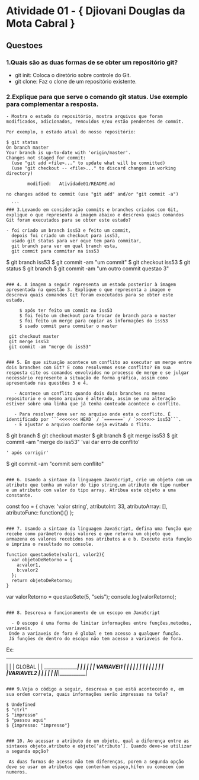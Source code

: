 # Atividade 01 - { Djiovani Douglas da Mota Cabral }

## Questoes

### 1.Quais são as duas formas de se obter um repositório git?
  - git init: Coloca o diretório sobre controle do Git.
  - git clone: Faz o clone de um repositório existente.

### 2.Explique para que serve o comando git status. Use exemplo para complementar a resposta.

    - Mostra o estado do repositório, mostra arquivos que foram modificados, adicionados, removidos e/ou estão pendentes de commit.

    Por exemplo, o estado atual do nosso repositório:

  ```
  $ git status
  On branch master
  Your branch is up-to-date with 'origin/master'.
  Changes not staged for commit:
    (use "git add <file>..." to update what will be committed)
    (use "git checkout -- <file>..." to discard changes in working directory)

          modified:   Atividade01/README.md

  no changes added to commit (use "git add" and/or "git commit -a")

    ```
### 3.Levando em consideração commits e branches criados com Git, explique o que representa a imagem abaixo e descreva quais comandos Git foram executados para se obter este estado?

  - foi criado um branch iss53 e feito um commit,
    depois foi criado um checkout para iss53,
    usado git status para ver oque tem para commitar,
    git branch para ver em qual branch esta,
    git commit para commitar na iss53

```

  $ git branch iss53
  $ git commit -am "um commit"
  $ git checkout iss53
  $ git status
  $ git branch
  $ git commit -am "um outro commit questao 3"

```

### 4. A imagem a seguir representa um estado posterior à imagem apresentada na questão 3. Explique o que representa a imagem e descreva quais comandos Git foram executados para se obter este estado.

     $ após ter feito um commit no iss53
     $ foi feito um checkout para trocar de branch para o master
     $ foi feito um merge para copiar as informações do iss53
     $ usado commit para commitar o master

 ```
     git checkout master
     git merge iss53
     git commit -am "merge do iss53"

 ```

### 5. Em que situação acontece um conflito ao executar um merge entre dois branches com Git? E como resolvemos esse conflito? Em sua resposta cite os comandos envolvidos no processo de merge e se julgar necessário represente a situação de forma gráfica, assim como apresentado nas questões 3 e 4.

    - Acontece um conflito quando dois dois branches no mesmo repositorio e o mesmo arquivo é alterado, assim se uma alteração estiver sobre uma linha que já tenha conteudo acontece o conflito.

    - Para resolver deve ver no arquivo onde esta o conflito. É identificado por ```<<<<<<< HEAD` / `=======` / `>>>>>>> iss53```.
    - E ajustar o arquivo conforme seja evitado o flito.
```
  $ git branch
  $ git checkout master
  $ git branch
  $ git merge iss53
  $ git commit -am "merge do iss53"  'vai dar erro de conflito'

    ' após corrigir'
  $ git commit -am "commit sem conflito"
```

### 6. Usando a sintaxe da linguagem JavaScript, crie um objeto com um atributo que tenha um valor do tipo string,um atributo do tipo number e um atributo com valor do tipo array. Atribua este objeto a uma constante.

```
  const foo = {
  chave: 'valor string',
  atributoInt: 33,
  atributoArray: [],
  atributoFunc: function(){}
 };

```

### 7. Usando a sintaxe da linguagem JavaScript, defina uma função que recebe como parâmetro dois valores e que retorna um objeto que armazena os valores recebidos nos atributos a e b. Execute esta função e imprima o resultado no console.

  ```
    function questaoSete(valor1, valor2){
      var objetoDeRetorno = {
        a:valor1,
        b:valor2
      };
      return objetoDeRetorno;
    }

 var valorRetorno = questaoSete(5, "seis");
 console.log(valorRetorno);
```

### 8. Descreva o funcionamento de um escopo em JavaScript

  - O escopo é uma forma de limitar informações entre funções,metodos,  variaveis.
 Onde a variaveis de fora é global e tem acesso a qualquer função.
 Já funções de dentro do escopo não tem acesso a variaveis de fora.

```
 Ex:
   ____________________________________
  |                                    |
  |    GLOBAL                          |
  |           _________________________|
  |          |                         |
  |          |     VARIAVEl1           |
  |          |                         |
  |          |             ____________|
  |          |             |           |
  |          |             |VARIAVEL2  |
  |          |             |           |
  |__________|_____________|___________|
```

### 9.Veja o código a seguir, descreva o que está acontecendo e, em sua ordem correta, quais informações serão impressas na tela?

  ```
    $ Undefined
    $ "ctrl"
    $ "impresso"
    $ "passou aqui"
    $ {impresso: "impresso"}
  ```

### 10. Ao acessar o atributo de um objeto, qual a diferença entre as sintaxes objeto.atributo e objeto[‘atributo’]. Quando deve-se utilizar a segunda opção?

   As duas formas de acesso não tem diferenças, porem a segunda opção deve se usar em atributos que contenham espaço,hífen ou comecem com numeros.
